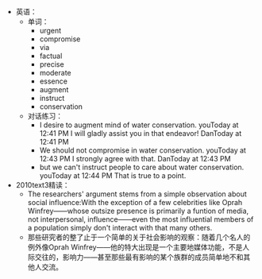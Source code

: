 - 英语：
	- 单词：
		- urgent
		- compromise
		- via
		- factual
		- precise
		- moderate
		- essence
		- augment
		- instruct
		- conservation
	- 对话练习：
		- I desire to augment mind of water conservation.
		  youToday at 12:41 PM
		  I will gladly assist you in that endeavor!
		  DanToday at 12:41 PM
		- We should not compromise in water conservation.
		  youToday at 12:43 PM
		  I strongly agree with that.
		  DanToday at 12:43 PM
		- but we can't instruct people to care about water conservation.
		  youToday at 12:44 PM
		  That is true to a point.
- 2010text3精读：
	- The researchers' argument stems from a simple observation about social influence:With the exception of a few celebrities like Oprah Winfrey——whose outsize presence is primarily a funtion of media, not interpersonal, influence——even the most influential members of a population simply don't interact with that many others.
	- 那些研究者的整了止于一个简单的关于社会影响的观察：随着几个名人的例外像Oprah Winfrey——他的特大出现是一个主要地媒体功能，不是人际交往的，影响力——甚至那些最有影响的某个族群的成员简单地不和其他人交流。
